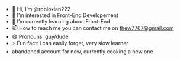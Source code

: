 - 👋 Hi, I’m @robloxian222
- 👀 I’m interested in Front-End Developement
- 🌱 I’m currently learning about Front-End
- 📫 How to reach me you can contact me on thew7767@gmail.com
- 😄 Pronouns: guy/dude
- ⚡ Fun fact: i can easily forget, very slow learner
- abandoned account for now, currently cooking a new one

<!---
robloxian222/robloxian222 is a ✨ special ✨ repository because its `README.md` (this file) appears on your GitHub profile.
You can click the Preview link to take a look at your changes.
--->
